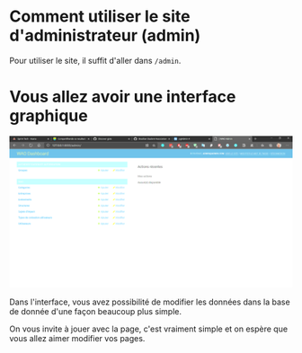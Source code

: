 # Comment utiliser le site d'administrateur (admin)

Pour utiliser le site, il suffit d'aller dans ``/admin``.

# Vous allez avoir une interface graphique

![Page admin](../img/admin/page.PNG)

Dans l'interface, vous avez possibilité de modifier les données dans la base de donnée d'une façon beaucoup plus simple.

On vous invite à jouer avec la page, c'est vraiment simple et on espère que vous allez aimer modifier vos pages.

